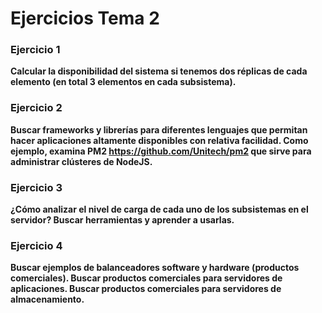 # Ejercicios Tema 2
### Ejercicio 1

**Calcular la disponibilidad del sistema si tenemos dos réplicas de cada elemento (en total 3 elementos en cada subsistema).**

### Ejercicio 2

**Buscar frameworks y librerías para diferentes lenguajes que permitan hacer aplicaciones altamente disponibles con relativa facilidad.
Como ejemplo, examina PM2
https://github.com/Unitech/pm2
que sirve para administrar clústeres de NodeJS.**

### Ejercicio 3

**¿Cómo analizar el nivel de carga de cada uno de los subsistemas en el servidor?
Buscar herramientas y aprender a usarlas.**

### Ejercicio 4

**Buscar ejemplos de balanceadores software y hardware (productos comerciales).
Buscar productos comerciales para servidores de aplicaciones.
Buscar productos comerciales para servidores de almacenamiento.** 